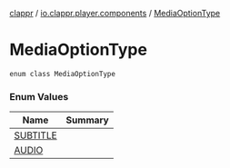 [clappr](../../index.md) / [io.clappr.player.components](../index.md) / [MediaOptionType](./index.md)

# MediaOptionType

`enum class MediaOptionType`

### Enum Values

| Name | Summary |
|---|---|
| [SUBTITLE](-s-u-b-t-i-t-l-e.md) |  |
| [AUDIO](-a-u-d-i-o.md) |  |
